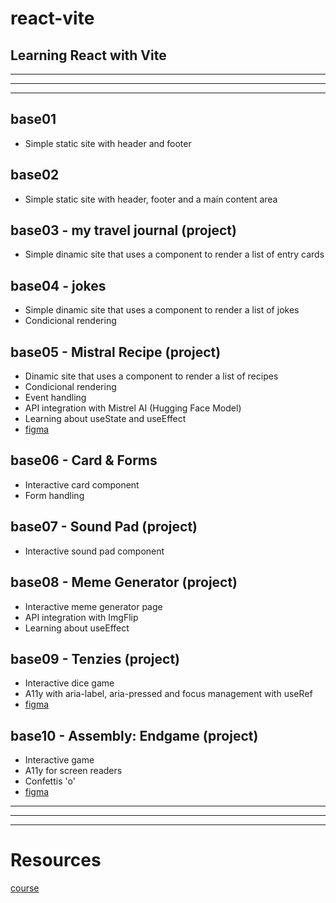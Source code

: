 # react-vite
## Learning React with Vite
---
---
---

## base01
- Simple static site with header and footer

## base02
- Simple static site with header, footer and a main content area

## base03 - my travel journal (project)
- Simple dinamic site that uses a component to render a list of entry cards

## base04 - jokes
- Simple dinamic site that uses a component to render a list of jokes
- Condicional rendering

## base05 - Mistral Recipe (project)
- Dinamic site that uses a component to render a list of recipes
- Condicional rendering
- Event handling
- API integration with Mistrel AI (Hugging Face Model)
- Learning about useState and useEffect
- [figma](https://www.figma.com/design/73iyU720zWmrWgJsok5tYE/Chef-Claude?node-id=0-1&p=f&t=z5Yi0jXf9i8iheaq-0)

## base06 - Card & Forms
- Interactive card component
- Form handling

## base07 - Sound Pad (project)
- Interactive sound pad component

## base08 - Meme Generator (project)
- Interactive meme generator page
- API integration with ImgFlip
- Learning about useEffect

## base09 - Tenzies (project)
- Interactive dice game
- A11y with aria-label, aria-pressed and focus management with useRef
- [figma](https://www.figma.com/design/FqsxRUhAaXM4ezddQK0CdR/Tenzies?node-id=2-31)

## base10 - Assembly: Endgame (project)
- Interactive game
- A11y for screen readers
- Confettis 'o' 
- [figma](https://www.figma.com/design/VJNO8MeMT3E0B2twQ1HajU/Assembly%3A-Endgame?node-id=50-129&t=SjtDpKgJhFoxDle3-0)

---
---
---

# Resources

[course](https://www.youtube.com/watch?v=x4rFhThSX04)
